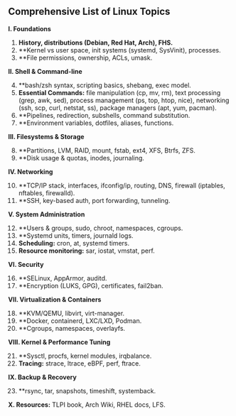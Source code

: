 ## Comprehensive List of Linux Topics

**I. Foundations**

1.  **History, distributions (Debian, Red Hat, Arch), FHS.**
2.  **Kernel vs user space, init systems (systemd, SysVinit), processes.
3.  **File permissions, ownership, ACLs, umask.

**II. Shell & Command-line**

4.  **bash/zsh syntax, scripting basics, shebang, exec model.
5.  **Essential Commands:** file manipulation (cp, mv, rm), text processing (grep, awk, sed), process management (ps, top, htop, nice), networking (ssh, scp, curl, netstat, ss), package managers (apt, yum, pacman).
6.  **Pipelines, redirection, subshells, command substitution.
7.  **Environment variables, dotfiles, aliases, functions.

**III. Filesystems & Storage**

8.  **Partitions, LVM, RAID, mount, fstab, ext4, XFS, Btrfs, ZFS.
9.  **Disk usage & quotas, inodes, journaling.

**IV. Networking**

10. **TCP/IP stack, interfaces, ifconfig/ip, routing, DNS, firewall (iptables, nftables, firewalld).
11. **SSH, key-based auth, port forwarding, tunneling.

**V. System Administration**

12. **Users & groups, sudo, chroot, namespaces, cgroups.
13. **Systemd units, timers, journald logs.
14. **Scheduling:** cron, at, systemd timers.
15. **Resource monitoring:** sar, iostat, vmstat, perf.

**VI. Security**

16. **SELinux, AppArmor, auditd.
17. **Encryption (LUKS, GPG), certificates, fail2ban.

**VII. Virtualization & Containers**

18. **KVM/QEMU, libvirt, virt-manager.
19. **Docker, containerd, LXC/LXD, Podman.
20. **Cgroups, namespaces, overlayfs.

**VIII. Kernel & Performance Tuning**

21. **Sysctl, procfs, kernel modules, irqbalance.
22. **Tracing:** strace, ltrace, eBPF, perf, ftrace.

**IX. Backup & Recovery**

23. **rsync, tar, snapshots, timeshift, systemback.

**X. Resources:** TLPI book, Arch Wiki, RHEL docs, LFS.
